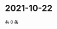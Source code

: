 # 2021-10-22

共 0 条

<!-- BEGIN WEIBO -->
<!-- 最后更新时间 Fri Oct 22 2021 06:01:00 GMT+0800 (China Standard Time) -->

<!-- END WEIBO -->
